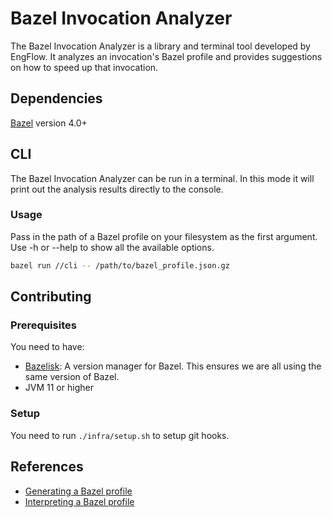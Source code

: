 # Bazel Invocation Analyzer

The Bazel Invocation Analyzer is a library and terminal tool developed by EngFlow. It analyzes an invocation's Bazel profile and provides suggestions on how to speed up that invocation.
## Dependencies

[Bazel](https://bazel.build/) version 4.0+

## CLI

The Bazel Invocation Analyzer can be run in a terminal. In this mode it will print out the analysis results directly to the console.

### Usage

Pass in the path of a Bazel profile on your filesystem as the first argument. Use -h or --help to show all the available options.

```bash
bazel run //cli -- /path/to/bazel_profile.json.gz
```

## Contributing

### Prerequisites

You need to have:
- [Bazelisk](https://github.com/bazelbuild/bazelisk): A version manager for Bazel. This ensures we are all using the same version of Bazel.
- JVM 11 or higher

### Setup

You need to run `./infra/setup.sh` to setup git hooks.

## References

- [Generating a Bazel profile](https://bazel.build/rules/performance#performance-profiling)
- [Interpreting a Bazel profile](https://bazel.build/rules/performance#profile-information)
